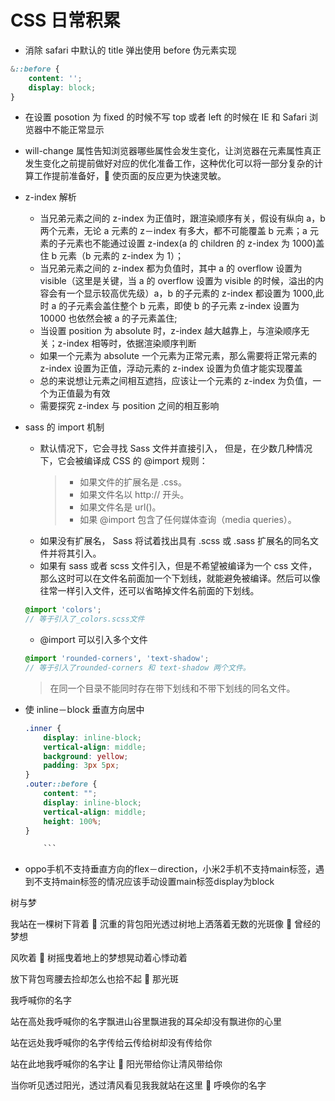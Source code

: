 # CSS 日常积累

*   消除 safari 中默认的 title 弹出使用 before 伪元素实现

```css
&::before {
    content: '';
    display: block;
}
```

*   在设置 posotion 为 fixed 的时候不写 top 或者 left 的时候在 IE 和 Safari 浏览器中不能正常显示
*   will-change 属性告知浏览器哪些属性会发生变化，让浏览器在元素属性真正发生变化之前提前做好对应的优化准备工作，这种优化可以将一部分复杂的计算工作提前准备好， 使页面的反应更为快速灵敏。
*   z-index 解析

    *   当兄弟元素之间的 z-index 为正值时，跟渲染顺序有关，假设有纵向 a，b 两个元素，无论 a 元素的 z－index 有多大，都不可能覆盖 b 元素；a 元素的子元素也不能通过设置 z-index(a 的 children 的 z-index 为 1000)盖住 b 元素（b 元素的 z-index 为 1）；
    *   当兄弟元素之间的 z-index 都为负值时，其中 a 的 overflow 设置为 visible（这里是关键，当 a 的 overflow 设置为 visible 的时候，溢出的内容会有一个显示较高优先级）a，b 的子元素的 z-index 都设置为 1000,此时 a 的子元素会盖住整个 b 元素，即使 b 的子元素 z-index 设置为 10000 也依然会被 a 的子元素盖住;
    *   当设置 position 为 absolute 时，z-index 越大越靠上，与渲染顺序无关；z-index 相等时，依据渲染顺序判断
    *   如果一个元素为 absolute 一个元素为正常元素，那么需要将正常元素的 z-index 设置为正值，浮动元素的 z-index 设置为负值才能实现覆盖
    *   总的来说想让元素之间相互遮挡，应该让一个元素的 z-index 为负值，一个为正值最为有效
    *   需要探究 z-index 与 position 之间的相互影响

*   sass 的 import 机制

    *   默认情况下，它会寻找 Sass 文件并直接引入， 但是，在少数几种情况下，它会被编译成 CSS 的 @import 规则：
        > *   如果文件的扩展名是 .css。
        > *   如果文件名以 http:// 开头。
        > *   如果文件名是 url()。
        > *   如果 @import 包含了任何媒体查询（media queries）。
    *   如果没有扩展名， Sass 将试着找出具有 .scss 或 .sass 扩展名的同名文件并将其引入。
    *   如果有 sass 或者 scss 文件引入，但是不希望被编译为一个 css 文件，那么这时可以在文件名前面加一个下划线，就能避免被编译。然后可以像往常一样引入文件，还可以省略掉文件名前面的下划线。


    ```scss
    @import 'colors';
    // 等于引入了_colors.scss文件
    ```

    *   @import 可以引入多个文件


    ```scss
    @import 'rounded-corners', 'text-shadow';
    // 等于引入了rounded-corners 和 text-shadow 两个文件。
    ```

    > 在同一个目录不能同时存在带下划线和不带下划线的同名文件。

*   使 inline－block 垂直方向居中

    ````css
    .inner {
        display: inline-block;
        vertical-align: middle;
        background: yellow;
        padding: 3px 5px;
    }
    .outer::before {
        content: "";
        display: inline-block;
        vertical-align: middle;
        height: 100%;
    }

        ```
    ````
*   oppo手机不支持垂直方向的flex－direction，小米2手机不支持main标签，遇到不支持main标签的情况应该手动设置main标签display为block

树与梦

我站在一棵树下背着  沉重的背包阳光透过树地上洒落着无数的光斑像  曾经的梦想

风吹着 
树摇曳着地上的梦想晃动着心悸动着

放下背包弯腰去捡却怎么也拾不起  那光斑

我呼喊你的名字

站在高处我呼喊你的名字飘进山谷里飘进我的耳朵却没有飘进你的心里

站在远处我呼喊你的名字传给云传给树却没有传给你

站在此地我呼喊你的名字让  阳光带给你让清风带给你

当你听见透过阳光，透过清风看见我我就站在这里 
呼唤你的名字
